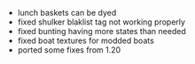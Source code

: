 - lunch baskets can be dyed
- fixed shulker blaklist tag not working properly
- fixed bunting having more states than needed
- fixed boat textures for modded boats
- ported some fixes from 1.20
